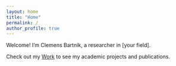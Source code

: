```yaml
---
layout: home
title: "Home"
permalink: /
author_profile: true
---
```


Welcome! I’m Clemens Bartnik, a researcher in [your field].

Check out my [Work](/work/) to see my academic projects and publications.